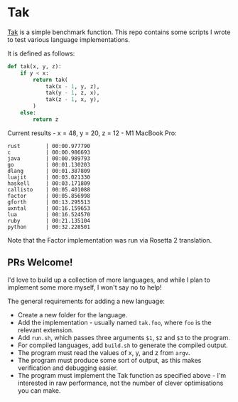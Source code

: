 # Tak

[Tak](https://en.wikipedia.org/wiki/Tak_(function)) is a simple benchmark function. This repo contains some scripts I wrote to test various language implementations.

It is defined as follows:
```py
def tak(x, y, z):
    if y < x:
        return tak(
            tak(x - 1, y, z),
            tak(y - 1, z, x),
            tak(z - 1, x, y),
        )
    else:
        return z
```

Current results - x = 48, y = 20, z = 12 - M1 MacBook Pro:
```
rust        | 00:00.977790
c           | 00:00.986693
java        | 00:00.989793
go          | 00:01.130203
dlang       | 00:01.387809
luajit      | 00:03.021330
haskell     | 00:03.171809
callisto    | 00:05.401088
factor      | 00:05.856998
gforth      | 00:13.295513
uxntal      | 00:16.159653
lua         | 00:16.524570
ruby        | 00:21.135104
python      | 00:32.228501
```

Note that the Factor implementation was run via Rosetta 2 translation.

## PRs Welcome!

I'd love to build up a collection of more languages, and while I plan to implement some more myself, I won't say no to help!

The general requirements for adding a new language:
- Create a new folder for the language.
- Add the implementation - usually named `tak.foo`, where `foo` is the relevant extension.
- Add `run.sh`, which passes three arguments `$1`, `$2` and `$3` to the program.
- For compiled languages, add `build.sh` to generate the compiled output.
- The program must read the values of x, y, and z from `argv`.
- The program must produce some sort of output, as this makes verification and debugging easier.
- The program must implement the Tak function as specified above - I'm interested in raw performance, not the number of clever optimisations you can make.
